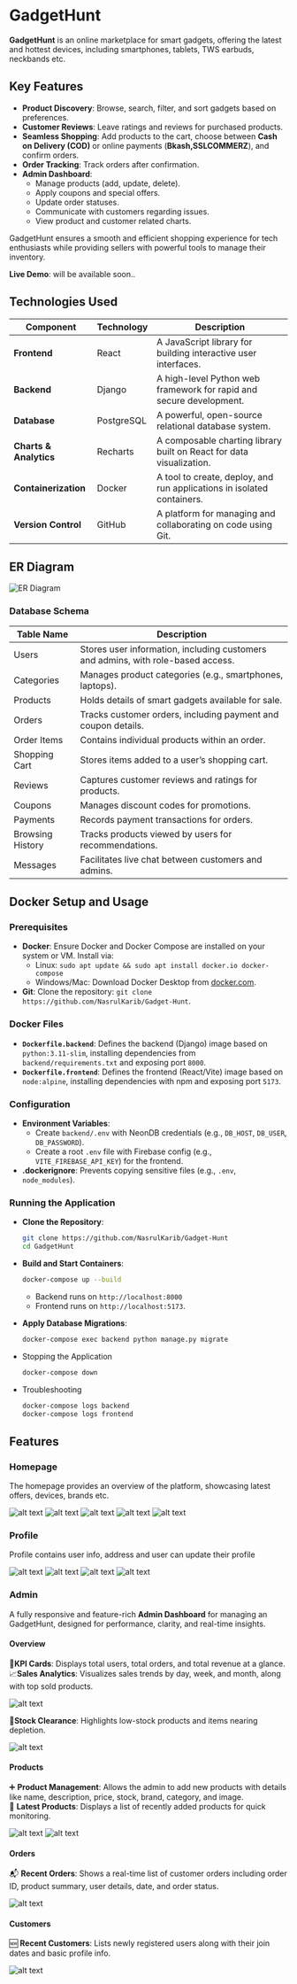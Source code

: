 # GadgetHunt
**GadgetHunt** is an online marketplace for smart gadgets, offering the latest and hottest devices, including smartphones, tablets, TWS earbuds, neckbands etc.

## Key Features

- **Product Discovery**: Browse, search, filter, and sort gadgets based on preferences.
- **Customer Reviews**: Leave ratings and reviews for purchased products.
- **Seamless Shopping**: Add products to the cart, choose between **Cash on Delivery (COD)** or online payments (**Bkash,SSLCOMMERZ**), and confirm orders.
- **Order Tracking**: Track orders after confirmation.
- **Admin Dashboard**:
  - Manage products (add, update, delete).
  - Apply coupons and special offers.
  - Update order statuses.
  - Communicate with customers regarding issues.
  - View product and customer related charts.

GadgetHunt ensures a smooth and efficient shopping experience for tech enthusiasts while providing sellers with powerful tools to manage their inventory.

**Live Demo**: will be available soon..

## Technologies Used

| Component          | Technology   | Description                                                                 |
|--------------------|--------------|-----------------------------------------------------------------------------|
| **Frontend**        | React        | A JavaScript library for building interactive user interfaces.              |
| **Backend**         | Django       | A high-level Python web framework for rapid and secure development.         |
| **Database**        | PostgreSQL   | A powerful, open-source relational database system.                         |
| **Charts & Analytics** | Recharts    | A composable charting library built on React for data visualization.       |
| **Containerization** | Docker       | A tool to create, deploy, and run applications in isolated containers.      |
| **Version Control** | GitHub       | A platform for managing and collaborating on code using Git.               |


## ER Diagram
![ER Diagram](GadgetHunt.png)
### Database Schema


| Table Name       | Description                                                  |
|------------------|--------------------------------------------------------------|
| Users            | Stores user information, including customers and admins, with role-based access. |
| Categories       | Manages product categories (e.g., smartphones, laptops).      |
| Products         | Holds details of smart gadgets available for sale.            |
| Orders           | Tracks customer orders, including payment and coupon details. |
| Order Items      | Contains individual products within an order.                 |
| Shopping Cart    | Stores items added to a user’s shopping cart.                 |
| Reviews          | Captures customer reviews and ratings for products.           |
| Coupons          | Manages discount codes for promotions.                        |
| Payments         | Records payment transactions for orders.                      |
| Browsing History | Tracks products viewed by users for recommendations.          |
| Messages         | Facilitates live chat between customers and admins.           |


## Docker Setup and Usage

### Prerequisites
- **Docker**: Ensure Docker and Docker Compose are installed on your system or VM. Install via:
  - Linux: `sudo apt update && sudo apt install docker.io docker-compose`
  - Windows/Mac: Download Docker Desktop from [docker.com](https://www.docker.com/products/docker-desktop/).
- **Git**: Clone the repository: `git clone https://github.com/NasrulKarib/Gadget-Hunt`.

### Docker Files
- **`Dockerfile.backend`**: Defines the backend (Django) image based on `python:3.11-slim`, installing dependencies from `backend/requirements.txt` and exposing port `8000`.
- **`Dockerfile.frontend`**: Defines the frontend (React/Vite) image based on `node:alpine`, installing dependencies with npm and exposing port `5173`.

### Configuration
- **Environment Variables**:
  - Create `backend/.env` with NeonDB credentials (e.g., `DB_HOST`, `DB_USER`, `DB_PASSWORD`).
  - Create a root `.env` file with Firebase config (e.g., `VITE_FIREBASE_API_KEY`) for the frontend.
- **.dockerignore**: Prevents copying sensitive files (e.g., `.env`, `node_modules`).

### Running the Application
- **Clone the Repository**:
  ```bash
  git clone https://github.com/NasrulKarib/Gadget-Hunt
  cd GadgetHunt
  ```

- **Build and Start Containers**:
  ```bash
  docker-compose up --build
  ```
  - Backend runs on `http://localhost:8000`
  - Frontend runs on `http://localhost:5173`.

- **Apply Database Migrations**:
  ```bash
  docker-compose exec backend python manage.py migrate
  ```
- Stopping the Application
  ```bash
  docker-compose down
  ```

- Troubleshooting
  ```bash
  docker-compose logs backend
  docker-compose logs frontend
  ```

## Features

### Homepage
The homepage provides an overview of the platform, showcasing latest offers, devices, brands etc.

![alt text](./frontend/src/assets/readme/Home/1.png)
![alt text](./frontend/src/assets/readme/Home/2.png)
![alt text](./frontend/src/assets/readme/Home/featureProducts.png)
![alt text](./frontend/src/assets/readme/Home/4.png)
![alt text](./frontend/src/assets/readme/Home/5.png)

### Profile
Profile contains user info, address and user can update their profile

![alt text](./frontend/src/assets/readme/Profile/profile1.png)
![alt text](./frontend/src/assets/readme/Profile/profile2.png)
![alt text](./frontend/src/assets/readme/Profile/profile3.png)
![alt text](./frontend/src/assets/readme/Profile/profile4.png)

### Admin
A fully responsive and feature-rich **Admin Dashboard** for managing an GadgetHunt, designed for performance, clarity, and real-time insights.

#### Overview
📌**KPI Cards**: Displays total users, total orders, and total revenue at a glance.\
📈**Sales Analytics**: Visualizes sales trends by day, week, and month, along with top sold products.

![alt text](./frontend/src/assets/readme/Admin/admin_overview1.png)


🚨**Stock Clearance**: Highlights low-stock products and items nearing depletion.

![alt text](./frontend/src/assets/readme/Admin/admin_overview2.png)


#### Products

➕ **Product Management**: Allows the admin to add new products with details like name, description, price, stock, brand, category, and image.\
🧾 **Latest Products**: Displays a list of recently added products for quick monitoring.

![alt text](./frontend/src/assets/readme/Admin/admin_products.png)
![alt text](./frontend/src/assets/readme/Admin/admin_AddProducts.png)


#### Orders

📬 **Recent Orders**: Shows a real-time list of customer orders including order ID, product summary, user details, date, and order status.

![alt text](./frontend/src/assets/readme/Admin/admin_orders.png)


#### Customers

🆕 **Recent Customers**: Lists newly registered users along with their join dates and basic profile info.

![alt text](./frontend/src/assets/readme/Admin/admin_customers.png)
